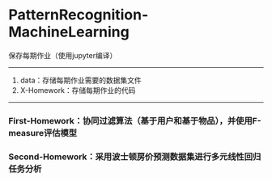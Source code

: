 # PatternRecognition-MachineLearning
保存每期作业（使用jupyter编译）

----------------------
1. data：存储每期作业需要的数据集文件
2. X-Homework：存储每期作业的代码
----------------------

### First-Homework：协同过滤算法（基于用户和基于物品），并使用F-measure评估模型
### Second-Homework：采用波士顿房价预测数据集进行多元线性回归任务分析
